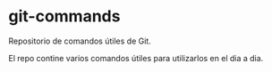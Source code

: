 # git-commands

Repositorio de comandos útiles de Git.

El repo contine varios comandos útiles para utilizarlos en el dia a dia.